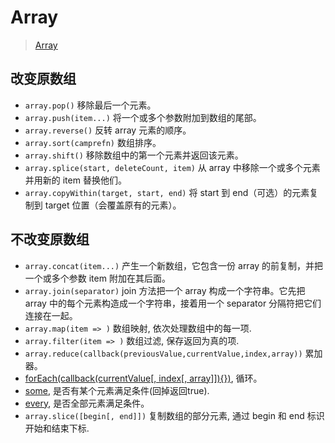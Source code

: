 # Array

> [Array](https://developer.mozilla.org/en-US/docs/Web/JavaScript/Reference/Global_Objects/Array)

## 改变原数组

* `array.pop()` 移除最后一个元素。
* `array.push(item...)` 将一个或多个参数附加到数组的尾部。
* `array.reverse()` 反转 array 元素的顺序。
* `array.sort(camprefn)` 数组排序。
* `array.shift()` 移除数组中的第一个元素并返回该元素。
* `array.splice(start, deleteCount, item)` 从 array 中移除一个或多个元素并用新的 item 替换他们。
* `array.copyWithin(target, start, end)` 将 start 到 end（可选）的元素复制到 target 位置（会覆盖原有的元素）。

## 不改变原数组

* `array.concat(item...)` 产生一个新数组，它包含一份 array 的前复制，并把一个或多个参数 item 附加在其后面。
* `array.join(separator)` join 方法把一个 array 构成一个字符串。它先把 array 中的每个元素构造成一个字符串，接着用一个 separator 分隔符把它们连接在一起。
* `array.map(item => )` 数组映射, 依次处理数组中的每一项.
* `array.filter(item => )` 数组过滤, 保存返回为真的项.
* `array.reduce(callback(previousValue,currentValue,index,array))` 累加器。
* [forEach(callback(currentValue[, index[, array]]){})](https://developer.mozilla.org/en-US/docs/Web/JavaScript/Reference/Global_Objects/Array/forEach), 循环。
* [some](https://developer.mozilla.org/en-US/docs/Web/JavaScript/Reference/Global_Objects/Array/some), 是否有某个元素满足条件(回掉返回true).
* [every](https://developer.mozilla.org/en-US/docs/Web/JavaScript/Reference/Global_Objects/Array/every), 是否全部元素满足条件。
* `array.slice([begin[, end]])` 复制数组的部分元素, 通过 begin 和 end 标识开始和结束下标.
